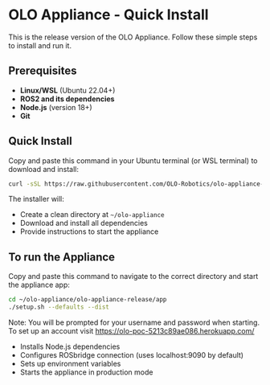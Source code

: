 # OLO Appliance - Quick Install

This is the release version of the OLO Appliance. Follow these simple steps to install and run it.

## Prerequisites

- **Linux/WSL** (Ubuntu 22.04+)
- **ROS2 and its dependencies**
- **Node.js** (version 18+)
- **Git**

## Quick Install

Copy and paste this command in your Ubuntu terminal (or WSL terminal) to download and install:

```bash
curl -sSL https://raw.githubusercontent.com/OLO-Robotics/olo-appliance-release/main/install.sh | bash
```

The installer will:
- Create a clean directory at `~/olo-appliance`
- Download and install all dependencies
- Provide instructions to start the appliance

## To run the Appliance

Copy and paste this command to navigate to the correct directory and start the appliance app:

```bash
cd ~/olo-appliance/olo-appliance-release/app
./setup.sh --defaults --dist
```

Note: You will be prompted for your username and password when starting. To set up an account visit https://olo-poc-5213c89ae086.herokuapp.com/

- Installs Node.js dependencies
- Configures ROSbridge connection (uses localhost:9090 by default)
- Sets up environment variables
- Starts the appliance in production mode
